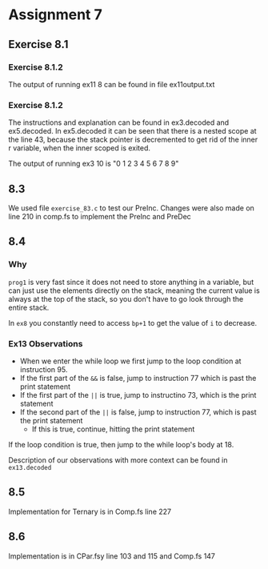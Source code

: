 # Assignment 7

## Exercise 8.1

### Exercise 8.1.2
The output of running ex11 8 can be found in file ex11output.txt

### Exercise 8.1.2
The instructions and explanation can be found in ex3.decoded and ex5.decoded.
In ex5.decoded it can be seen that there is a nested scope at the line 43, because the stack pointer is decremented to get rid of the inner r variable, when the inner scoped is exited.

The output of running ex3 10 is "0 1 2 3 4 5 6 7 8 9"

## 8.3

We used file `exercise_83.c` to test our PreInc. Changes were also made on line 210 in comp.fs to implement 
the PreInc and PreDec

## 8.4

### Why
`prog1` is very fast since it does not need to store anything in a variable, but can just use the elements directly 
on the stack, meaning the current value is always at the top of the stack, so you don't have to go look through the 
entire stack.

In `ex8` you constantly need to access `bp+1` to get the value of `i` to decrease.

### Ex13 Observations

- When we enter the while loop we first jump to the loop condition at instruction 95.
- If the first part of the `&&` is false, jump to instruction 77 which is past the print statement
- If the first part of the `||` is true, jump to instructino 73, which is the print statement
- If the second part of the `||` is false, jump to instruction 77, which is past the print statement
  - If this is true, continue, hitting the print statement

If the loop condition is true, then jump to the while loop's body at 18.

Description of our observations with more context can be found in `ex13.decoded`

## 8.5

Implementation for Ternary is in Comp.fs line 227

## 8.6

Implementation is in CPar.fsy line 103 and 115 and Comp.fs 147
